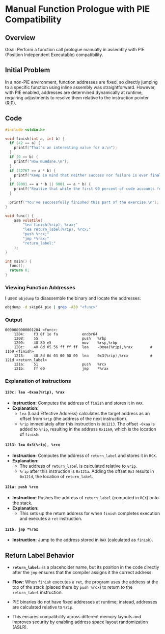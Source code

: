 # Manual Function Prologue with PIE Compatibility

## Overview
Goal: Perform a function call prologue manually in assembly with PIE (Position Independent Executable) compatibility.


## Initial Problem
In a non-PIE environment, function addresses are fixed, so directly jumping to a specific function using inline assembly was straightforward. However, with PIE enabled, addresses are determined dynamically at runtime, requiring adjustments to resolve them relative to the instruction pointer (RIP).


## Code
```c
#include <stdio.h>

void finish(int a, int b) {
  if (42 == a) {
    printf("That's an interesting value for a.\n");
  }
  if (0 == b) {
    printf("How mundane.\n");
  }
  if (32767 == a * b) {
    printf("Keep in mind that neither success nor failure is ever final.\n");
  }
  if (8001 == a * b || 9001 == a * b) {
    printf("Realize that while the first 90 percent of code accounts for 90 percent of the development time, so does the last 10 percent of the code.\n");
  }

  printf("You've successfully finished this part of the exercise.\n");
}

void func() {
    asm volatile(
        "lea finish(%rip), %rax;" 
        "lea return_label(%rip), %rcx;" 
        "push %rcx;"            
        "jmp *%rax;"            
        "return_label:"        
    );
}

int main() {
  func();
  return 0;
}
```

### Viewing Function Addresses
I used `objdump` to disassemble the binary and locate the addresses:

```bash
objdump -d skip64_pie | grep -A30 "<func>"
```

### Output
```
0000000000001204 <func>:
    1204:    f3 0f 1e fa           endbr64 
    1208:    55                    push   %rbp
    1209:    48 89 e5              mov    %rsp,%rbp
    120c:    48 8d 05 56 ff ff ff  lea    -0xaa(%rip),%rax        # 1169 <finish>
    1213:    48 8d 0d 03 00 00 00  lea    0x3(%rip),%rcx          # 121d <return_label>
    121a:    51                    push   %rcx
    121b:    ff e0                 jmp    *%rax
```

### Explanation of Instructions

#### `120c: lea -0xaa(%rip), %rax`
- **Instruction:** Computes the address of `finish` and stores it in `RAX`.
- **Explanation:**
  - `lea` (Load Effective Address) calculates the target address as an offset from `%rip` (the address of the next instruction).
  - `%rip` immediately after this instruction is `0x1213`. The offset `-0xaa` is added to `%rip`, resulting in the address `0x1169`, which is the location of `finish`.

#### `1213: lea 0x3(%rip), %rcx`
- **Instruction:** Computes the address of `return_label` and stores it in `RCX`.
- **Explanation:**
  - The address of `return_label` is calculated relative to `%rip`.
  - `%rip` after this instruction is `0x121a`. Adding the offset `0x3` results in `0x121d`, the location of `return_label`.

#### `121a: push %rcx`
- **Instruction:** Pushes the address of `return_label` (computed in `RCX`) onto the stack.
- **Explanation:**
  - This sets up the return address for when `finish` completes execution and executes a `ret` instruction.

#### `121b: jmp *%rax`
- **Instruction:** Jump to the address stored in `RAX` (calculated as `finish`).


## Return Label Behavior
- **`return_label:`** is a placeholder name, but its position in the code directly after the `jmp` ensures that the compiler assigns it the correct address.
- **Flow:** When `finish` executes a `ret`, the program uses the address at the top of the stack (placed there by `push %rcx`) to return to the `return_label` instruction.


- PIE binaries do not have fixed addresses at runtime; instead, addresses are calculated relative to `%rip`.
- This ensures compatibility across different memory layouts and improves security by enabling address space layout randomization (ASLR).



